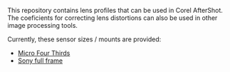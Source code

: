 This repository contains lens profiles that can be used in Corel AfterShot.
The coeficients for correcting lens distortions can also be used in other image processing tools.

Currently, these sensor sizes / mounts are provided:

* [Micro Four Thirds](lenses-microfourthirds.md)
* [Sony full frame](lenses-sonyemount.md)
